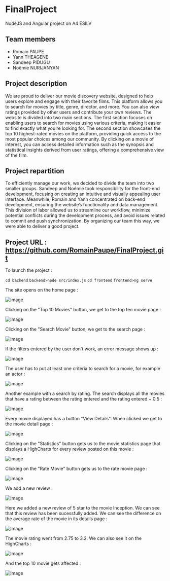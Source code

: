 # FinalProject
NodeJS and Angular project on A4 ESILV

## Team members
- Romain PAUPE
- Yann THEAGENE
- Sandeep PIDUGU
- Noëmie NURIJANYAN

## Project description
We are proud to deliver our movie discovery website, designed to help users explore and engage with their favorite films. This platform allows you to search for movies by title, genre, director, and more. You can also view ratings provided by other users and contribute your own reviews. The website is divided into two main sections. The first section focuses on enabling users to search for movies using various criteria, making it easier to find exactly what you’re looking for. The second section showcases the top 10 highest-rated movies on the platform, providing quick access to the most popular choices among our community. By clicking on a movie of interest, you can access detailed information such as the synopsis and statistical insights derived from user ratings, offering a comprehensive view of the film.

## Project repartition
To efficiently manage our work, we decided to divide the team into two smaller groups. Sandeep and Noémie took responsibility for the front-end development, focusing on creating an intuitive and visually appealing user interface. Meanwhile, Romain and Yann concentrated on back-end development, ensuring the website’s functionality and data management. This division of labor allowed us to streamline our workflow, minimize potential conflicts during the development process, and avoid issues related to commit and push synchronization. By organizing our team this way, we were able to deliver a good project.

## Project URL : https://github.com/RomainPaupe/FinalProject.git

To launch the project : 

`cd backend`
`backend>node src/index.js`
`cd frontend`
`frontend>ng serve`

The site opens on the home page : 

![image](https://github.com/user-attachments/assets/4c1b6b1d-af0f-4dfa-920e-f95d141026d6)

Clicking on the "Top 10 Movies" button, we get to the top ten movie page : 

![image](https://github.com/user-attachments/assets/87ede5e6-5a8a-4f7d-b946-117532da2434)

Clicking on the "Search Movie" button, we get to the search page : 

![image](https://github.com/user-attachments/assets/c537feaf-567e-4b12-8064-e2af2388f803)

If the filters entered by the user don't work, an error message shows up :

![image](https://github.com/user-attachments/assets/f2481a24-04c1-45fe-abe7-78c6c57da06c)

The user has to put at least one criteria to search for a movie, for example an actor : 

![image](https://github.com/user-attachments/assets/68dd555e-a263-4c82-be1b-97391dc930e1)

Another example with a search by rating. The search displays all the movies that have a rating between the rating entered and the rating entered + 0.5 :

![image](https://github.com/user-attachments/assets/d70237e4-135c-46b4-b3f1-3b0db0813d17)

Every movie displayed has a button "View Details". When clicked we get to the movie detail page : 

![image](https://github.com/user-attachments/assets/96d3aa2a-22a7-4601-883b-8bdb7c245c8a)

Clicking on the "Statistics" button gets us to the movie statistics page that displays a HighCharts for every review posted on this movie : 

![image](https://github.com/user-attachments/assets/69d8aabc-5ad2-4652-837f-bd9b7b894f3a)

Clicking on the "Rate Movie" button gets us to the rate movie page : 

![image](https://github.com/user-attachments/assets/64c16921-41ad-42e2-8e9f-94d72a8f5614)

We add a new review : 

![image](https://github.com/user-attachments/assets/16dae4e0-7eed-4c14-8f3a-922c3d39cc0c)

Here we added a new review of 5 star to the movie Inception. We can see that this review has been sucessfully added. We can see the difference on the average rate of the movie in its details page : 

![image](https://github.com/user-attachments/assets/c6fca393-cfbe-4b9d-b32d-fb972e3a0908)

The movie rating went from 2.75 to 3.2. We can also see it on the HighCharts : 

![image](https://github.com/user-attachments/assets/0b31b9b0-9fcb-44f9-b97e-c785f6105ba8)

And the top 10 movie gets affected : 

![image](https://github.com/user-attachments/assets/666bcb82-4a8b-4319-be4c-bbc3a03db376)




